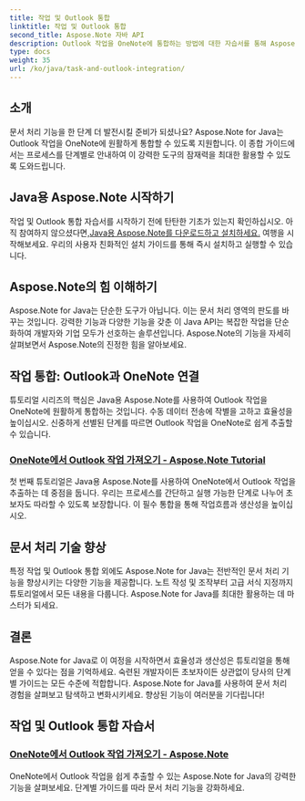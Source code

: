 ```yaml
---
title: 작업 및 Outlook 통합
linktitle: 작업 및 Outlook 통합
second_title: Aspose.Note 자바 API
description: Outlook 작업을 OneNote에 통합하는 방법에 대한 자습서를 통해 Aspose.Note Java의 잠재력을 활용해 보세요. 튜토리얼을 통해 문서 처리 기술을 향상하세요.
type: docs
weight: 35
url: /ko/java/task-and-outlook-integration/
---
```


## 소개

문서 처리 기능을 한 단계 더 발전시킬 준비가 되셨나요? Aspose.Note for Java는 Outlook 작업을 OneNote에 원활하게 통합할 수 있도록 지원합니다. 이 종합 가이드에서는 프로세스를 단계별로 안내하여 이 강력한 도구의 잠재력을 최대한 활용할 수 있도록 도와드립니다.

## Java용 Aspose.Note 시작하기

 작업 및 Outlook 통합 자습서를 시작하기 전에 탄탄한 기초가 있는지 확인하십시오. 아직 참여하지 않으셨다면,[Java용 Aspose.Note를 다운로드하고 설치하세요.](https://releases.aspose.com/note/java/) 여행을 시작해보세요. 우리의 사용자 친화적인 설치 가이드를 통해 즉시 설치하고 실행할 수 있습니다.

## Aspose.Note의 힘 이해하기

Aspose.Note for Java는 단순한 도구가 아닙니다. 이는 문서 처리 영역의 판도를 바꾸는 것입니다. 강력한 기능과 다양한 기능을 갖춘 이 Java API는 복잡한 작업을 단순화하여 개발자와 기업 모두가 선호하는 솔루션입니다. Aspose.Note의 기능을 자세히 살펴보면서 Aspose.Note의 진정한 힘을 알아보세요.

## 작업 통합: Outlook과 OneNote 연결

튜토리얼 시리즈의 핵심은 Java용 Aspose.Note를 사용하여 Outlook 작업을 OneNote에 원활하게 통합하는 것입니다. 수동 데이터 전송에 작별을 고하고 효율성을 높이십시오. 신중하게 선별된 단계를 따르면 Outlook 작업을 OneNote로 쉽게 추출할 수 있습니다.

### [OneNote에서 Outlook 작업 가져오기 - Aspose.Note Tutorial](./get-outlook-task/)

첫 번째 튜토리얼은 Java용 Aspose.Note를 사용하여 OneNote에서 Outlook 작업을 추출하는 데 중점을 둡니다. 우리는 프로세스를 간단하고 실행 가능한 단계로 나누어 초보자도 따라할 수 있도록 보장합니다. 이 필수 통합을 통해 작업흐름과 생산성을 높이십시오.

## 문서 처리 기술 향상

특정 작업 및 Outlook 통합 외에도 Aspose.Note for Java는 전반적인 문서 처리 기능을 향상시키는 다양한 기능을 제공합니다. 노트 작성 및 조작부터 고급 서식 지정까지 튜토리얼에서 모든 내용을 다룹니다. Aspose.Note for Java를 최대한 활용하는 데 마스터가 되세요.

## 결론

Aspose.Note for Java로 이 여정을 시작하면서 효율성과 생산성은 튜토리얼을 통해 얻을 수 있다는 점을 기억하세요. 숙련된 개발자이든 초보자이든 상관없이 당사의 단계별 가이드는 모든 수준에 적합합니다. Aspose.Note for Java를 사용하여 문서 처리 경험을 살펴보고 탐색하고 변화시키세요. 향상된 기능이 여러분을 기다립니다!
## 작업 및 Outlook 통합 자습서
### [OneNote에서 Outlook 작업 가져오기 - Aspose.Note](./get-outlook-task/)
OneNote에서 Outlook 작업을 쉽게 추출할 수 있는 Aspose.Note for Java의 강력한 기능을 살펴보세요. 단계별 가이드를 따라 문서 처리 기능을 강화하세요.